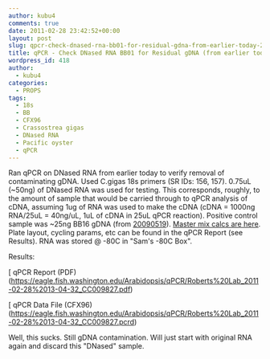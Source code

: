 ```yaml
---
author: kubu4
comments: true
date: 2011-02-28 23:42:52+00:00
layout: post
slug: qpcr-check-dnased-rna-bb01-for-residual-gdna-from-earlier-today-2
title: qPCR - Check DNased RNA BB01 for Residual gDNA (from earlier today)
wordpress_id: 418
author:
  - kubu4
categories:
  - PROPS
tags:
  - 18s
  - BB
  - CFX96
  - Crassostrea gigas
  - DNased RNA
  - Pacific oyster
  - qPCR
---
```


Ran qPCR on DNased RNA from earlier today to verify removal of contaminating gDNA. Used C.gigas 18s primers (SR IDs: 156, 157). 0.75uL (~50ng) of DNased RNA was used for testing. This corresponds, roughly, to the amount of sample that would be carried through to qPCR analysis of cDNA, assuming 1ug of RNA was used to make the cDNA (cDNA = 1000ng RNA/25uL = 40ng/uL, 1uL of cDNA in 25uL qPCR reaction). Positive control sample was ~25ng BB16 gDNA (from [20090519](/Sam%27s+Working+Notebook+May-June+2010#sjw20090519)). [Master mix calcs are here](https://eagle.fish.washington.edu/Arabidopsis/Notebook%20Workup%20Files/20110228-01.jpg). Plate layout, cycling params, etc can be found in the qPCR Report (see Results). RNA was stored @ -80C in "Sam's -80C Box".

Results:

[ qPCR Report (PDF)(https://eagle.fish.washington.edu/Arabidopsis/qPCR/Roberts%20Lab_2011-02-28%2013-04-32_CC009827.pdf)

[ qPCR Data File (CFX96)(https://eagle.fish.washington.edu/Arabidopsis/qPCR/Roberts%20Lab_2011-02-28%2013-04-32_CC009827.pcrd)

Well, this sucks. Still gDNA contamination. Will just start with original RNA again and discard this "DNased" sample.
